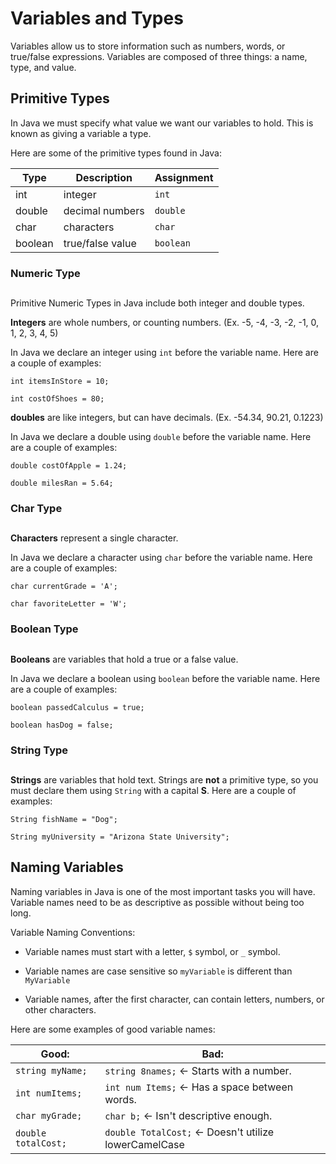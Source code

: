 # Variables and Types

Variables allow us to store information such as numbers, words, or true/false expressions. Variables are composed of three things: a name, type, and value. 

## Primitive Types

In Java we must specify what value we want our variables to hold. This is known as giving a variable a type. 

Here are some of the primitive types found in Java:

| Type | Description | Assignment |
| -- | -- | -- |
| int | integer | ``int`` |
| double | decimal numbers | ``double`` |
| char | characters | ``char``  |
| boolean | true/false value | ``boolean`` |


### Numeric Type
## 

Primitive Numeric Types in Java include both integer and double types. 

**Integers** are whole numbers, or counting numbers. 
(Ex. -5, -4, -3, -2, -1, 0, 1, 2, 3, 4, 5)

In Java we declare an integer using ``int`` before the variable name. Here are a couple of examples: 

`` int itemsInStore = 10; ``

`` int costOfShoes = 80; ``

**doubles** are like integers, but can have decimals. (Ex. -54.34, 90.21, 0.1223)

In Java we declare a double using ``double`` before the variable name. Here are a couple of examples:

``double costOfApple = 1.24;``

``double milesRan = 5.64;``



### Char Type
## 

**Characters** represent a single character.

In Java we declare a character using ``char`` before the variable name. Here are a couple of examples:

``char currentGrade = 'A';``

``char favoriteLetter = 'W';``

### Boolean Type
## 

**Booleans** are variables that hold a true or a false value.

In Java we declare a boolean using ``boolean`` before the variable name. Here are a couple of examples:

``boolean passedCalculus = true;``

``boolean hasDog = false;``

### String Type
## 

**Strings** are variables that hold text. Strings are **not** a primitive type, so you must declare them using ``String`` with a capital **S**. Here are a couple of examples:

``String fishName = "Dog";``

``String myUniversity = "Arizona State University";``

## Naming Variables

Naming variables in Java is one of the most important tasks you will have. Variable names need to be as descriptive as possible without being too long.

Variable Naming Conventions:

- Variable names must start with a letter, ``$`` symbol, or ``_`` symbol.

- Variable names are case sensitive so ``myVariable`` is different than ``MyVariable``

- Variable names, after the first character, can contain letters, numbers, or other characters.


Here are some examples of good variable names:

| Good: | Bad: |
| -- | -- |
| ``string myName;`` | ``string 8names;`` <- Starts with a number. |
| ``int numItems;`` | ``int num Items;`` <- Has a space between words. |
| ``char myGrade;`` | ``char b;`` <- Isn't descriptive enough. |
| ``double totalCost;`` | ``double TotalCost;`` <- Doesn't utilize lowerCamelCase    |


